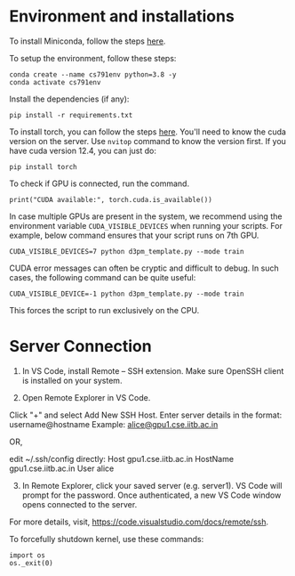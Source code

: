 # Environment and installations

To install Miniconda, follow the steps [here](https://www.anaconda.com/docs/getting-started/miniconda/install).

To setup the environment, follow these steps:

```
conda create --name cs791env python=3.8 -y
conda activate cs791env
```

Install the dependencies (if any):
```
pip install -r requirements.txt
```

To install torch, you can follow the steps [here](https://pytorch.org/get-started/locally/). You'll need to know the cuda version on the server. Use `nvitop` command to know the version first. If you have cuda version 12.4, you can just do:
```
pip install torch
```

To check if GPU is connected, run the command.
```
print("CUDA available:", torch.cuda.is_available())
```

In case multiple GPUs are present in the system, we recommend using the environment variable `CUDA_VISIBLE_DEVICES` when running your scripts. For example, below command ensures that your script runs on 7th GPU. 
```
CUDA_VISIBLE_DEVICES=7 python d3pm_template.py --mode train
```

CUDA error messages can often be cryptic and difficult to debug. In such cases, the following command can be quite useful:
```
CUDA_VISIBLE_DEVICE=-1 python d3pm_template.py --mode train
```
This forces the script to run exclusively on the CPU.



# Server Connection

1. In VS Code, install Remote – SSH extension. Make sure OpenSSH client is installed on your system.

2. Open Remote Explorer in VS Code.

Click "+" and select Add New SSH Host.
Enter server details in the format:
username@hostname
Example:
alice@gpu1.cse.iitb.ac.in

OR,

edit ~/.ssh/config directly:
Host gpu1.cse.iitb.ac.in
    HostName gpu1.cse.iitb.ac.in
    User alice

3. In Remote Explorer, click your saved server (e.g. server1). VS Code will prompt for the password. Once authenticated, a new VS Code window opens connected to the server.

For more details, visit, https://code.visualstudio.com/docs/remote/ssh.

To forcefully shutdown kernel, use these commands:
```
import os
os._exit(0)
```


